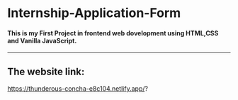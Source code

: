 # Internship-Application-Form

#### This is my First Project in frontend web dovelopment using HTML,CSS and Vanilla JavaScript.
---

## The website link:

https://thunderous-concha-e8c104.netlify.app/?